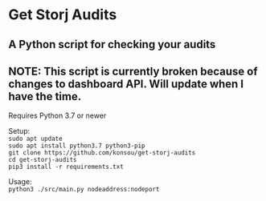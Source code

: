 # Get Storj Audits
## A Python script for checking your audits
## NOTE: This script is currently broken because of changes to dashboard API. Will update when I have the time.

Requires Python 3.7 or newer

Setup:  
```sudo apt update```  
```sudo apt install python3.7 python3-pip```  
```git clone https://github.com/konsou/get-storj-audits```  
```cd get-storj-audits```  
```pip3 install -r requirements.txt```  
  
  Usage:  
```python3 ./src/main.py nodeaddress:nodeport```  
